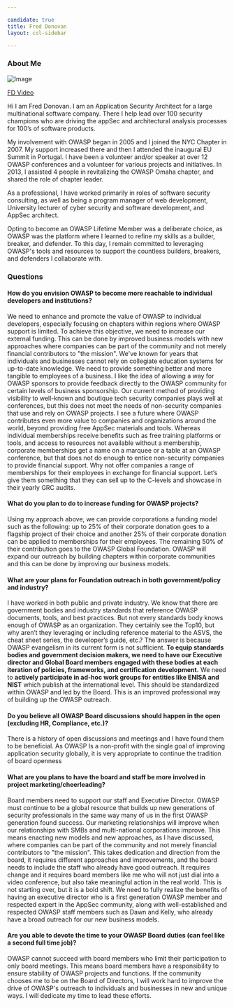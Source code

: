 ```yaml
---

candidate: true
title: Fred Donovan
layout: col-sidebar

---
```


### About Me
![Image](/www-board-candidates/assets/images/fred_donovan.png)

[FD Video](https://tinyurl.com/5is3oWp0)

Hi I am Fred Donovan. I am an Application Security Architect for a
large multinational software company. There I help lead over 100 security
champions who are driving the appSec and architectural analysis
processes for 100’s of software products.

My  involvement with OWASP began in 2005 and I joined the NYC Chapter in 2007. My support increased there and then I
attended the inaugural EU Summit in Portugal.  I have been a volunteer
and/or speaker at over 12 OWASP conferences and a volunteer for various projects and initiatives. In 2013, I assisted 4 people in revitalizing the
OWASP Omaha chapter, and shared the role of chapter leader.

As a professional, I have worked primarily in roles of software
security consulting, as well as being a program manager of web development, University
lecturer of cyber security and software development, and AppSec architect.

Opting to become an OWASP Lifetime Member was a deliberate choice, as
OWASP was the platform where I learned to refine my skills as a
builder, breaker, and defender. To this day, I remain committed to
leveraging OWASP's tools and resources to support the countless
builders, breakers, and defenders I collaborate with.

### Questions

#### How do you envision OWASP to become more reachable to individual developers and institutions?
We need to enhance and promote the value of OWASP to individual developers, especially focusing on chapters within regions where OWASP support is limited. To achieve this objective, we need to increase our external funding. This can be done by improved business models with new approaches where companies can be part of the community and not merely financial contributors to "the mission". We've known for years that individuals and businesses cannot rely on collegiate education systems for up-to-date knowledge. 
We need to provide something better and more tangible to employees of a business. I like the idea of allowing a way for OWASP sponsors to provide feedback directly to the OWASP community for certain levels of business sponsorship. Our current method of providing visibility to well-known and boutique tech security companies plays well at conferences, but this does not meet the needs of non-security companies that use and rely on OWASP projects. I see a future where OWASP contributes even more value to companies and organizations around the world, beyond providing free AppSec materials and tools. 
Whereas individual memberships receive benefits such as free training platforms or tools, and access to resources not available without a membership, corporate memberships get a name on a marquee or a table at an OWASP conference, but that does not do enough to entice non-security companies to provide financial support. 
Why not offer companies a range of memberships for their employees in exchange for financial support. Let’s give them something that they can sell up to the C-levels and showcase in their yearly GRC audits.

#### What do you plan to do to increase funding for OWASP projects?
Using my approach above, we can provide corporations a funding model such as the following: up to 25% of their corporate donation goes to a flagship project of their choice and another 25% of their corporate donation can be applied to memberships for their employees. The remaining 50% of their contribution goes to the OWASP Global Foundation.
OWASP will expand our outreach by building chapters within corporate communities and this can be done by improving our business models. 

#### What are your plans for Foundation outreach in both government/policy and industry?
I have worked in both public and private industry. We know that there are government bodies and industry standards that reference OWASP documents, tools, and best practices. But not every standards body knows enough of OWASP as an organization. They certainly see the Top10, but why aren’t they leveraging or including reference material to the ASVS, the cheat sheet series, the developer’s guide, etc.? The answer is because OWASP evangelism in its current form is not sufficient. 
**To equip standards bodies and government decision makers, we need to have our Executive director and Global Board members engaged with these bodies at each iteration of policies, frameworks, and certification development.** We need to **actively participate in ad-hoc work groups for entities like ENISA and NIST** which publish at the international level. This should be standardized within OWASP and led by the Board. This is an improved professional way of building up the OWASP outreach.

#### Do you believe all OWASP Board discussions should happen in the open (excluding HR, Compliance, etc.)?
There is a history of open discussions and meetings and I have found them to be beneficial. As OWASP Is a non-profit with the single goal of improving application security globally, it is very appropriate to continue the tradition of board openness

#### What are you plans to have the board and staff be more involved in project marketing/cheerleading?
Board members need to support our staff and Executive Director. OWASP must continue to be a global resource that builds up new generations of security professionals in the same way many of us in the first OWASP generation found success. Our marketing relationships will improve when our relationships with SMBs and multi-national corporations improve. This means enacting new models and new approaches, as I have discussed, where companies can be part of the community and not merely financial contributors to "the mission". 
This takes dedication and direction from the board, it requires different approaches and improvements, and the board needs to include the staff who already have good outreach. It requires change and it requires board members like me who will not just dial into a video conference, but also take meaningful action in the real world. This is not starting over, but it is a bold shift. We need to fully realize the benefits of having an executive director who is a first generation OWASP member and respected expert in the AppSec community, along with well-established and respected OWASP staff members such as Dawn and Kelly, who already have a broad outreach for our new business models.

#### Are you able to devote the time to your OWASP Board duties (can feel like a second full time job)?
OWASP cannot succeed with board members who limit their participation to only board meetings. This means board members have a responsibility to ensure stability of OWASP projects and functions.  If the community chooses me to be on the Board of Directors, I will work hard to improve the drive of OWASP's outreach to individuals and businesses in new and unique ways. I will dedicate my time to lead these efforts. 

